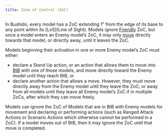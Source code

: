 ```yaml
---
title: Zone of Control (ZoC)
---
```

In Bushido, every model has a ZoC extending 1” from the edge of its base to any point within its [LoS](Line of Sight).
Models ignore [Friendly](Rulebook/definitions/terms_concepts/Enemy-Friendly.md) ZoC, but once a model enters an Enemy model’s ZoC, it may only [move](Rulebook/definitions/terms_concepts/Movement.md) directly towards that model, or directly away, until it leaves the ZoC.

Models beginning their activation in one or more Enemy model’s ZoC must either:
- declare a Stand Up action, or an action that allows them to move into [BtB](BtB.md) with one of those models, and move directly toward the Enemy model until they reach BtB, or
- declare another action that allows a move. However, they must move directly away from the Enemy model until they leave the ZoC; or away from all models until they leave all Enemy model’s ZoC if in multiple ZoCs, after which they can move freely.

Models can ignore the ZoC of Models that are in BtB with Enemy models for movement and declaring or performing actions (such as Ranged Attack Actions or Scenario Actions which otherwise cannot be performed in a ZoC).
If a model moves out of BtB, then it may ignore the ZoC until that move is completed.